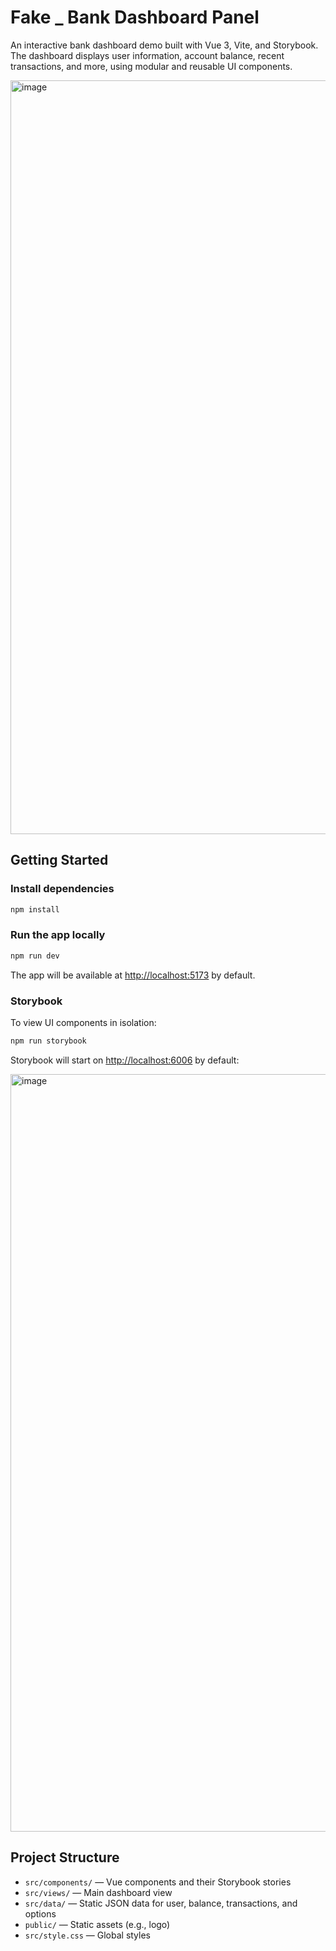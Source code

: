 # Fake _ Bank Dashboard Panel 

An interactive bank dashboard demo built with Vue 3, Vite, and Storybook. The dashboard displays user information, account balance, recent transactions, and more, using modular and reusable UI components.

<img width="1920" height="1206" alt="image" src="https://github.com/user-attachments/assets/2a538478-8b3f-4afa-b74a-7e660646808e" />


## Getting Started

### Install dependencies
```sh
npm install
```

### Run the app locally
```sh
npm run dev
```
The app will be available at [http://localhost:5173](http://localhost:5173) by default.

### Storybook
To view UI components in isolation:
```sh
npm run storybook
```
Storybook will start on [http://localhost:6006](http://localhost:6006) by default:

<img width="2064" height="1212" alt="image" src="https://github.com/user-attachments/assets/e49de1b6-2f72-4e85-931d-942e6cf601cc" />


## Project Structure

- `src/components/` — Vue components and their Storybook stories
- `src/views/` — Main dashboard view
- `src/data/` — Static JSON data for user, balance, transactions, and options
- `public/` — Static assets (e.g., logo)
- `src/style.css` — Global styles
